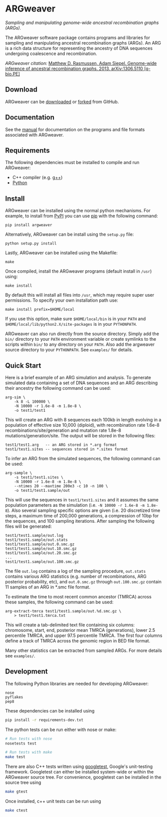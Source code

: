 ARGweaver
=========

*Sampling and manipulating genome-wide ancestral recombination graphs (ARGs).*  

The ARGweaver software package contains programs and libraries for
sampling and manipulating ancestral recombination graphs (ARGs). An ARG
is a rich data structure for representing the ancestry of DNA
sequences undergoing coalescence and recombination.

*ARGweaver citation:*
[Matthew D. Rasmussen, Adam Siepel. Genome-wide inference of ancestral
recombination graphs. 2013. arXiv:1306.5110 [q-bio.PE]](http://arxiv.org/abs/1306.5110)


## Download

ARGweaver can be [downloaded](http://mdrasmus.github.io/argweaver) or 
[forked](https://github.com/mdrasmus/argweaver/) from GitHub.


## Documentation

See the [manual](http://mdrasmus.github.io/argweaver/doc/)
for documentation on the programs and file formats associated with ARGweaver.


## Requirements

The following dependencies must be installed to compile and run
ARGweaver:

- C++ compiler (e.g. [g++](http://gcc.gnu.org))
- [Python](http://python.org)


## Install

ARGweaver can be installed using the normal python mechanisms.
For example, to install from [PyPI](https://pypi.python.org/pypi) you
can use [pip](https://github.com/pypa/pip) with the following command:

```
pip install argweaver
```

Alternatively, ARGweaver can be install using the `setup.py` file:

```
python setup.py install
```

Lastly, ARGweaver can be installed using the Makefile:

```
make
```

Once compiled, install the ARGweaver programs (default install in
`/usr`) using:

```
make install
```

By default this will install all files into `/usr`, which may require 
super user permissions.  To specify your own installation path use:

```
make install prefix=$HOME/local
```

If you use this option, make sure `$HOME/local/bin` is in your `PATH` and
`$HOME/local/lib/python2.X/site-packages` is in your `PYTHONPATH`.

ARGweaver can also run directly from the source directory.  Simply add the
`bin/` directory to your `PATH` environment variable or create symlinks to the
scripts within `bin/` to any directory on your `PATH`. Also add the
argweaver source directory to your `PYTHONPATH`. See `examples/` for details.


## Quick Start

Here is a brief example of an ARG simulation and analysis.
To generate simulated data containing a set of DNA sequences and an
ARG describing their ancestry the following command can be used:

```
arg-sim \
    -k 8 -L 100000 \
    -N 10000 -r 1.6e-8 -m 1.8e-8 \
    -o test1/test1
```

This will create an ARG with 8 sequences each 100kb in length evolving in
a population of effective size 10,000 (diploid), with recombination rate
1.6e-8 recombinations/site/generation and mutation rate 1.8e-8 
mutations/generation/site. The output will be stored in the following files:

```
test1/test1.arg   -- an ARG stored in *.arg format
test1/test1.sites -- sequences stored in *.sites format
```

To infer an ARG from the simulated sequences, the following command 
can be used:

```
arg-sample \
    -s test1/test1.sites \
    -N 10000 -r 1.6e-8 -m 1.8e-8 \
    --ntimes 20 --maxtime 200e3 -c 10 -n 100 \
    -o test1/test1.sample/out
```

This will use the sequences in `test1/test1.sites` and it assumes the
same population parameters as the simulation (i.e. `-N 10000 -r 1.6e-8
-m 1.8e-8`).  Also several sampling specific options are given 
(i.e. 20 discretized time steps, a maximum time of 200,000 generations, 
a compression of 10bp for the sequences, and 100 sampling iterations. 
After sampling the following files will be generated:

```
test1/test1.sample/out.log
test1/test1.sample/out.stats
test1/test1.sample/out.0.smc.gz
test1/test1.sample/out.10.smc.gz
test1/test1.sample/out.20.smc.gz
...
test1/test1.sample/out.100.smc.gz
```

The file `out.log` contains a log of the sampling procedure,
`out.stats` contains various ARG statistics (e.g. number of
recombinations, ARG posterior probability, etc), and `out.0.smc.gz`
through `out.100.smc.gz` contain 11 samples of an ARG in *.smc file
format.

To estimate the time to most recent common ancestor (TMRCA) across
these samples, the following command can be used:

```
arg-extract-tmrca test1/test1.sample/out.%d.smc.gz \
    > test1/test1.tmrca.txt
```

This will create a tab-delimited text file containing six columns:
chromosome, start, end, posterior mean TMRCA (generations),
lower 2.5 percentile TMRCA, and upper 97.5 percentile TMRCA. The first
four columns define a track of TMRCA across the genomic region in
BED file format.

Many other statistics can be extracted from sampled ARGs. For more details
see `examples/`.


## Development

The following Python libraries are needed for developing ARGweaver:

```
nose
pyflakes
pep8
```

These dependencies can be installed using

```sh
pip install -r requirements-dev.txt
```

The python tests can be run either with nose or make:
```sh
# Run tests with nose
nosetests test

# Run tests with make
make test
```

There are also C++ tests written using
[googletest](http://code.google.com/p/googletest/), Google's
unit-testing framework.  Googletest can either be installed system-wide or
within the ARGweaver source tree.  For convenience, googletest can be installed
in the source tree using
```sh
make gtest
```

Once installed, c++ unit tests can be run using
```sh
make ctest
```

